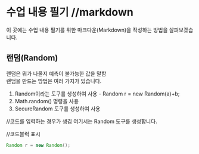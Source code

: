 # 수업 내용 필기 //markdown

이 곳에는 수업 내용 필기를 위한 마크다운(Markdown)을 작성하는 방법을 살펴보겠습니다.

## 랜덤(Random)

랜덤은 뭐가 나올지 예측이 불가능한 값을 말함  
랜덤을 만드는 방법은 여러 가지가 있습니다.  
1. Random이라는 도구를 생성하여 사용 - Random r = new Random(a)+b;
2. Math.random() 명령을 사용
3. SecureRandom 도구를 생성하여 사용

//코드를 입력하는 경우가 생김
여기서는 Random 도구를 생성합니다.

//코드블럭 표시
```java
Random r = new Random();
```
